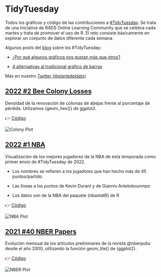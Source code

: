 # TidyTuesday

Todos los gráficos y código de las contribuciones a [#TidyTuesday](https://github.com/rfordatascience/tidytuesday). Se trata de una iniciativa de R4DS Online Learning Community que se celebra cada martes y trata de promover el uso de R. El reto consiste básicamente en explorar un conjunto de datos diferente cada semana. 

Algunos posts del [blog](elartedeldato.com) sobre los #TidyTuesday:

- [¿Por qué algunos gráficos nos gustan más que otros?](https://elartedeldato.com/blog/por-que-algunos-graficos-nos-gustan-mas-que-otros/)

- [4 alternativas al tradicional gráfico de barras](https://elartedeldato.com/blog/alternativas-grafico-de-barras/)

Más en nuestro [Twitter (@elartedeldato)](twitter.com/elartedeldato)

## [2022 #2 Bee Colony Losses](https://twitter.com/elartedeldato/status/1443495257111465989)
Densidad de la renovación de colonias de abejas frente al porcentaje de pérdida. Utilizamos {geom_hex()} de ggplot2.

:point_right: [Código](https://github.com/elartedeldato/TidyTuesday/blob/main/2022_2_Bee_Colony.R)

![Colony Plot](https://pbs.twimg.com/media/FI_hUPXVIAI8n5r?format=jpg&name=large)


## [2022 #1 NBA](https://twitter.com/elartedeldato/status/1478816549792321543)
Visualización de los mejores jugadores de la NBA de esta temporada como primer envío de #TidyTuesday de 2022. 
- Los nombres se refieren a los jugadores que han hecho más de 45 puntos/partido.

- Las líneas a los puntos de Kevin Durant y de Giannis Antetokounmpo 

- Los datos son de la NBA del paquete {nbastatR} de R

:point_right: [Código](https://github.com/elartedeldato/TidyTuesday/blob/main/2022_2_NBA_Top_Players.R)

![NBA Plot](https://pbs.twimg.com/media/FIXNJKiXsAYSlZ5?format=jpg&name=large)

## [2021 #40 NBER Papers](https://twitter.com/elartedeldato/status/1443495257111465989)
Evolución mensual de los artículos preliminares de la revista @nberpubs desde el año 2000, utilizando la función geom_tile() de {ggplot2}.

:point_right: [Código](https://github.com/elartedeldato/TidyTuesday/blob/main/2021_40_NBER_Papers.R)

![NBER Plot](https://pbs.twimg.com/media/FAhTNT7XEAIrTqj?format=jpg&name=4096x4096)

